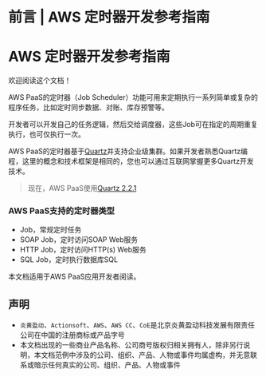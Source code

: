 # 前言 | AWS 定时器开发参考指南

# AWS 定时器开发参考指南

欢迎阅读这个文档！

AWS PaaS的定时器（Job Scheduler）功能可用来定期执行一系列简单或复杂的程序任务，比如定时同步数据、对账、库存预警等。

开发者可以开发自己的任务逻辑，然后交给调度器，这些Job可在指定的周期重复执行，也可仅执行一次。

AWS PaaS的定时器基于[Quartz](<http://quartz-scheduler.org/>)并支持企业级集群。如果开发者熟悉Quartz编程，这里的概念和技术框架是相同的，您也可以通过互联网掌握更多Quartz开发技术。

> 现在，AWS PaaS使用[Quartz 2.2.1](<http://quartz-scheduler.org/documentation>)

### AWS PaaS支持的定时器类型

  * Job，常规定时任务
  * SOAP Job，定时访问SOAP Web服务
  * HTTP Job，定时访问HTTP(s) Web服务
  * SQL Job，定时执行数据库SQL

本文档适用于AWS PaaS应用开发者阅读。

## 声明

  * `炎黄盈动`、`Actionsoft`、`AWS`、`AWS CC`、`CoE`是北京炎黄盈动科技发展有限责任公司在中国的注册商标或产品字号
  * 本文档出现的一些商业产品名称、公司商号版权归相关拥有人，除非另行说明，本文档范例中涉及的公司、组织、产品、人物或事件均属虚构，并无意联系或暗示任何真实的公司、组织、产品、人物或事件
